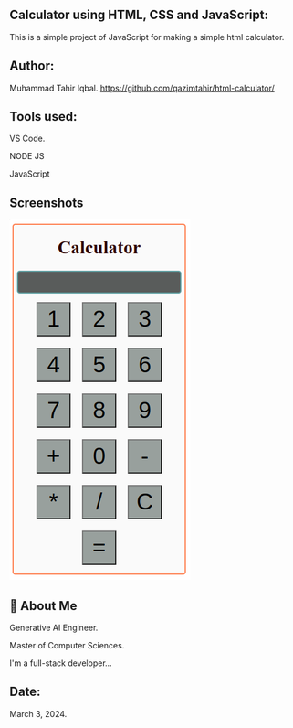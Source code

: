

## Calculator using HTML, CSS and JavaScript:

This is a simple project of JavaScript for making a simple html calculator.

## Author:
Muhammad Tahir Iqbal. 
https://github.com/qazimtahir/html-calculator/

## Tools used:

VS Code.

NODE JS

JavaScript

## Screenshots
![App Screenshot](https://github.com/qazimtahir/html-calculator/blob/main/html%20Calculator.png?raw=true)

## 🚀 About Me

Generative AI Engineer.

Master of Computer Sciences.

I'm a full-stack developer...

## Date:
March 3, 2024.
